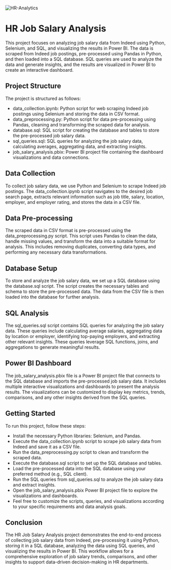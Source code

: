![HR-Analytics](https://github.com/abbas99-hub/HR-Job-Salary-Analysis-using-SQL-Power-BI/assets/60792939/2cd00e03-b756-484d-aa1c-26c9bab68d93)

# HR Job Salary Analysis
This project focuses on analyzing job salary data from Indeed using Python, Selenium, and SQL, and visualizing the results in Power BI. The data is scraped from Indeed job postings, pre-processed using Pandas in Python, and then loaded into a SQL database. SQL queries are used to analyze the data and generate insights, and the results are visualized in Power BI to create an interactive dashboard.

## Project Structure
The project is structured as follows:

* data_collection.ipynb: Python script for web scraping Indeed job postings using Selenium and storing the data in CSV format.
* data_preprocessing.py: Python script for data pre-processing using Pandas, cleaning and transforming the scraped data for analysis.
* database.sql: SQL script for creating the database and tables to store the pre-processed job salary data.
* sql_queries.sql: SQL queries for analyzing the job salary data, calculating averages, aggregating data, and extracting insights.
* job_salary_analysis.pbix: Power BI project file containing the dashboard visualizations and data connections.

## Data Collection
To collect job salary data, we use Python and Selenium to scrape Indeed job postings. The data_collection.ipynb script navigates to the desired job search page, extracts relevant information such as job title, salary, location, employer, and employer rating, and stores the data in a CSV file.

## Data Pre-processing
The scraped data in CSV format is pre-processed using the data_preprocessing.py script. This script uses Pandas to clean the data, handle missing values, and transform the data into a suitable format for analysis. This includes removing duplicates, converting data types, and performing any necessary data transformations.

## Database Setup
To store and analyze the job salary data, we set up a SQL database using the database.sql script. The script creates the necessary tables and schema to store the pre-processed data. The data from the CSV file is then loaded into the database for further analysis.

## SQL Analysis
The sql_queries.sql script contains SQL queries for analyzing the job salary data. These queries include calculating average salaries, aggregating data by location or employer, identifying top-paying employers, and extracting other relevant insights. These queries leverage SQL functions, joins, and aggregations to generate meaningful results.

## Power BI Dashboard
The job_salary_analysis.pbix file is a Power BI project file that connects to the SQL database and imports the pre-processed job salary data. It includes multiple interactive visualizations and dashboards to present the analysis results. The visualizations can be customized to display key metrics, trends, comparisons, and any other insights derived from the SQL queries.

## Getting Started
To run this project, follow these steps:

* Install the necessary Python libraries: Selenium, and Pandas.
* Execute the data_collection.ipynb script to scrape job salary data from Indeed and save it as a CSV file.
* Run the data_preprocessing.py script to clean and transform the scraped data.
* Execute the database.sql script to set up the SQL database and tables.
* Load the pre-processed data into the SQL database using your preferred method (e.g., SQL client).
* Run the SQL queries from sql_queries.sql to analyze the job salary data and extract insights.
* Open the job_salary_analysis.pbix Power BI project file to explore the visualizations and dashboards.
* Feel free to customize the scripts, queries, and visualizations according to your specific requirements and data analysis goals.

## Conclusion
The HR Job Salary Analysis project demonstrates the end-to-end process of collecting job salary data from Indeed, pre-processing it using Python, storing it in a SQL database, analyzing the data using SQL queries, and visualizing the results in Power BI. This workflow allows for a comprehensive exploration of job salary trends, comparisons, and other insights to support data-driven decision-making in HR departments.
